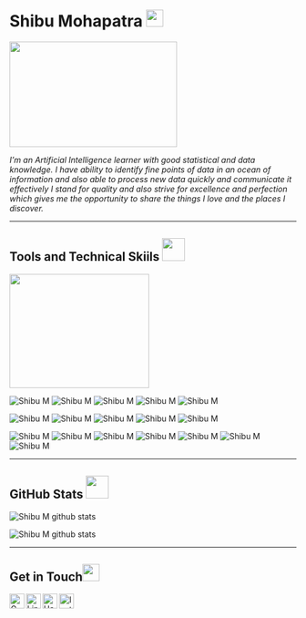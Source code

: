 # Shibu Mohapatra <img src="https://github.com/TheDudeThatCode/TheDudeThatCode/blob/master/Assets/Hi.gif" height="30px">

<img src="https://user-images.githubusercontent.com/69073543/89121725-07178980-d4df-11ea-9fb5-597f3725e5c3.png" width="294" height="185">

*I’m an Artificial Intelligence learner with good statistical and data knowledge. 
I have ability to identify fine points of data in an ocean of information and also able to process new data quickly and communicate it effectively
I stand for quality and also strive for excellence and perfection which gives me the opportunity to share the things I love and the places I discover.*
<hr>

## Tools and Technical Skiils <img src="https://user-images.githubusercontent.com/44550746/117297913-605c8100-ae94-11eb-930c-7826a7360c00.gif" height="40px">

<img src="https://user-images.githubusercontent.com/69073543/89121983-421abc80-d4e1-11ea-95f5-04d9589e0c24.png" width="245" height="200">

![Shibu M](https://img.shields.io/badge/Code-Python-informational?style=flat&logo=Python&logoColor=white&color=informational) 
![Shibu M](https://img.shields.io/badge/Tools-Numpy-informational?style=flat&logo=Numpy&logoColor=white&color=informational)
![Shibu M](https://img.shields.io/badge/Tools-Pandas-informational?style=flat&logo=pandas&logoColor=white&color=informational)
![Shibu M](https://img.shields.io/badge/Skill-ML_Algorithms-informational?style=flat&logo=TensorFlow&logoColor=white&color=informational)
![Shibu M](https://img.shields.io/badge/Skill-Microsoft_Azure-informational?style=flat&logo=MicrosoftAzure&logoColor=white&color=informational)

![Shibu M](https://img.shields.io/badge/Skill-Data_Visualization-informational?style=flat&logo=GoogleColab&logoColor=white&color=informational)
![Shibu M](https://img.shields.io/badge/Skill-Data_Cleaning-informational?style=flat&logo=Keras&logoColor=white&color=informational)
![Shibu M](https://img.shields.io/badge/Code-SQL-informational?style=flat&logo=oracle&logoColor=white&color=informational)
![Shibu M](https://img.shields.io/badge/Skill-Data_Manipulation-informational?style=flat&logo=TensorFlow&logoColor=white&color=informational)
![Shibu M](https://img.shields.io/badge/Skill-Deep_Learning-informational?style=flat&logo=TensorFlow&logoColor=white&color=informational)

![Shibu M](https://img.shields.io/badge/Skill-Statistics-informational?style=flat&logo=Numpy&logoColor=white&color=informational)
![Shibu M](https://img.shields.io/badge/OS-Windows-informational?style=flat&logo=Windows&logoColor=white&color=informational)
![Shibu M](https://img.shields.io/badge/OS-MacOS-informational?style=flat&logo=macOS&logoColor=white&color=informational)
![Shibu M](https://img.shields.io/badge/Software-VS_Code-informational?style=flat&logo=VisualStudioCode&logoColor=white&color=informational)
![Shibu M](https://img.shields.io/badge/Code-HTML-informational?style=flat&logo=HTML5&logoColor=white&color=informational)
![Shibu M](https://img.shields.io/badge/Code-CSS-informational?style=flat&logo=CSS3&logoColor=white&color=informational)
![Shibu M](https://img.shields.io/badge/Code-JavaScript-informational?style=flat&logo=JavaScript&logoColor=white&color=informational)
<hr>

## GitHub Stats <img src="https://www.launchpads.com.au/assets/css/icons/animated/line-chart/animat-linechart-color.gif" height="40px">

![Shibu M github stats](https://github-readme-stats.vercel.app/api?username=MohapatraShibu&theme=default&show_icons=true)

![Shibu M github stats](https://github-readme-stats.vercel.app/api/top-langs/?username=MohapatraShibu&layout=compact&theme=default)
<hr>

## Get in Touch<img src="https://github.com/TheDudeThatCode/TheDudeThatCode/blob/master/Assets/Handshake.gif" height="30px">
 <a href="mailto:mohapatrashibu@gmail.com">
    <img align="left" alt="Gmail" width="26px" src="https://github.com/TheDudeThatCode/TheDudeThatCode/blob/master/Assets/Gmail.svg" />
  </a>
<a href="https://www.linkedin.com/in/shibu-mohapatra29/">
    <img align="left" alt="LinkedIn" width="26px" src="https://github.com/TheDudeThatCode/TheDudeThatCode/blob/master/Assets/Linkedin.svg" />
  </a>
 <a href="https://www.hackerrank.com/shibu_mohapatra1">
    <img align="left" alt="Hacker Rank" width="26px" src="https://github.com/TheDudeThatCode/TheDudeThatCode/blob/master/Assets/HackerRank.svg" />
  </a>
   <a href="https://www.instagram.com/m.shibu.29/">
    <img align="left" alt="Instagram" width="26px" src="https://github.com/TheDudeThatCode/TheDudeThatCode/blob/master/Assets/Instagram.svg" />
  </a>

